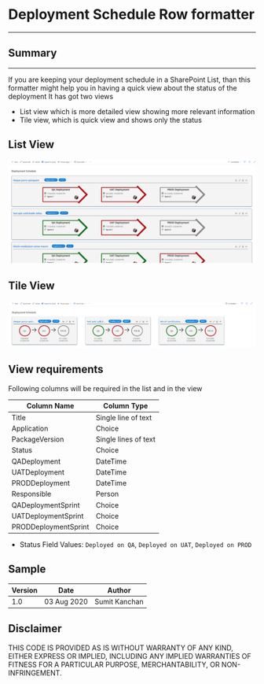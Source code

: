 # Deployment Schedule Row formatter
-----

## Summary
----

If you are keeping your deployment schedule in a SharePoint List, than this formatter might help you in having a quick view about the status of the deployment
It has got two views 
- List view which is more detailed view showing more relevant information
- Tile view, which is quick view and shows only the status


## List View

![Issue tracking row formatter](./DeploymentScheduleListView.png)


## Tile View

![Issue tracking row formatter](./DeploymentScheduleTileView.png)

 
## View requirements

Following columns will be required in the list and in the view

| Column Name          | Column Type          |
|----------------------|----------------------|
| Title                | Single line of text  |
| Application          | Choice               |
| PackageVersion       | Single lines of text |
| Status               | Choice               |
| QADeployment         | DateTime             |
| UATDeployment        | DateTime             |
| PRODDeployment       | DateTime             |
| Responsible          | Person               |
| QADeploymentSprint   | Choice               |
| UATDeploymentSprint  | Choice               |
| PRODDeploymentSprint | Choice               |

- Status Field Values: `Deployed on QA`, `Deployed on UAT`, `Deployed on PROD` 

## Sample

| Version | Date | Author|
|-----|-----|-----|
|1.0|03 Aug 2020 | Sumit Kanchan |

## Disclaimer

THIS CODE IS PROVIDED AS IS WITHOUT WARRANTY OF ANY KIND, EITHER EXPRESS OR IMPLIED, INCLUDING ANY IMPLIED WARRANTIES OF FITNESS FOR A PARTICULAR PURPOSE, MERCHANTABILITY, OR NON-INFRINGEMENT.
